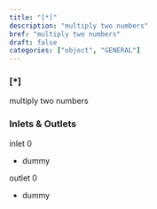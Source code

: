 ```yaml
---
title: "[*]"
description: "multiply two numbers"
bref: "multiply two numbers"
draft: false
categories: ["object", "GENERAL"]
---
```


### [*]

multiply two numbers

### Inlets & Outlets

inlet 0

 - dummy

outlet 0

 - dummy
 
